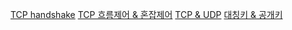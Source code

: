 [TCP handshake](https://github.com/Talia2019/CS/blob/main/Network/TCPhandshake.md)
[TCP 흐름제어 & 혼잡제어](https://github.com/Talia2019/CS/blob/main/Network/TCPIPControl.md)
[TCP & UDP](https://github.com/Talia2019/CS/blob/main/Network/UDP.md)
[대칭키 & 공개키](https://github.com/Talia2019/CS/blob/main/Network/%EB%8C%80%EC%B9%AD%ED%82%A4%EA%B3%B5%EA%B0%9C%ED%82%A4.md)
